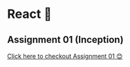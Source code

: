 # React 🚀
## Assignment 01 (Inception)
<a href="https://github.com/vaibhav1281/Namaste-React/blob/main/React-Day-1/README.md">Click here to checkout Assignment 01 😊</a>
